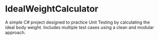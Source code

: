 # IdealWeightCalculator
A simple C# project designed to practice Unit Testing by calculating the ideal body weight. Includes multiple test cases using a clean and modular approach.
